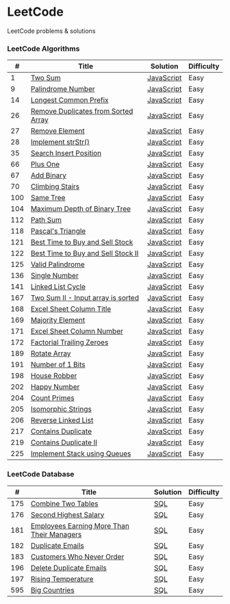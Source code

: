# LeetCode
LeetCode problems & solutions

### LeetCode Algorithms

| # | Title | Solution | Difficulty |
|---| ----- | -------- | ---------- |
|1|[Two Sum](https://leetcode.com/problems/two-sum/)|[JavaScript](algorithms/Two%20Sum/index.js)|Easy|
|9|[Palindrome Number](https://leetcode.com/problems/palindrome-number/)|[JavaScript](algorithms/Palindrome%20Number/index.js)|Easy|
|14|[Longest Common Prefix](https://leetcode.com/problems/longest-common-prefix/)|[JavaScript](algorithms/Longest%20Common%20Prefix/index.js)|Easy|
|26|[Remove Duplicates from Sorted Array](https://leetcode.com/problems/remove-duplicates-from-sorted-array/)|[JavaScript](algorithms/Remove%20Duplicates%20from%20Sorted%20Array/index.js)|Easy|
|27|[Remove Element](https://leetcode.com/problems/remove-element/)|[JavaScript](algorithms/Remove%20Element/index.js)|Easy|
|28|[Implement strStr()](https://leetcode.com/problems/implement-strstr/)|[JavaScript](algorithms/Implement%20strStr()/index.js)|Easy|
|35|[Search Insert Position](https://leetcode.com/problems/search-insert-position/)|[JavaScript](algorithms/Search%20Insert%20Position/index.js)|Easy|
|66|[Plus One](https://leetcode.com/problems/plus-one/)|[JavaScript](algorithms/Plus%20One/index.js)|Easy|
|67|[Add Binary](https://leetcode.com/problems/add-binary/)|[JavaScript](algorithms/Add%20Binary/index.js)|Easy|
|70|[Climbing Stairs](https://leetcode.com/problems/climbing-stairs/)|[JavaScript](algorithms/Climbing%20Stairs/index.js)|Easy|
|100|[Same Tree](https://leetcode.com/problems/same-tree/)|[JavaScript](algorithms/Same%20Tree/index.js)|Easy|
|104|[Maximum Depth of Binary Tree](https://leetcode.com/problems/maximum-depth-of-binary-tree/)|[JavaScript](algorithms/Maximum%20Depth%20of%20Binary%20Tree/index.js)|Easy|
|112|[Path Sum](https://leetcode.com/problems/path-sum/)|[JavaScript](algorithms/Path%20Sum/index.js)|Easy|
|118|[Pascal's Triangle](https://leetcode.com/problems/pascals-triangle/)|[JavaScript](algorithms/Pascal's%20Triangle/index.js)|Easy|
|121|[Best Time to Buy and Sell Stock](https://leetcode.com/problems/best-time-to-buy-and-sell-stock/)|[JavaScript](algorithms/Best%20Time%20to%20Buy%20and%20Sell%20Stock/index.js)|Easy|
|122|[Best Time to Buy and Sell Stock II](https://leetcode.com/problems/best-time-to-buy-and-sell-stock-ii/)|[JavaScript](algorithms/Best%20Time%20to%20Buy%20and%20Sell%20Stock%20II/index.js)|Easy|
|125|[Valid Palindrome](https://leetcode.com/problems/valid-palindrome/)|[JavaScript](algorithms/Valid%20Palindrome/index.js)|Easy|
|136|[Single Number](https://leetcode.com/problems/single-number/)|[JavaScript](algorithms/Single%20Number/index.js)|Easy|
|141|[Linked List Cycle](https://leetcode.com/problems/linked-list-cycle/)|[JavaScript](algorithms/Linked%20List%20Cycle/index.js)|Easy|
|167|[Two Sum II - Input array is sorted](https://leetcode.com/problems/two-sum-ii-input-array-is-sorted/)|[JavaScript](algorithms/Two%20Sum%20II%20-%20Input%20array%20is%20sorted/index.js)|Easy|
|168|[Excel Sheet Column Title](https://leetcode.com/problems/excel-sheet-column-title/)|[JavaScript](algorithms/Excel%20Sheet%20Column%20Title/index.js)|Easy|
|169|[Majority Element](https://leetcode.com/problems/majority-element/)|[JavaScript](algorithms/Majority%20Element/index.js)|Easy|
|171|[Excel Sheet Column Number](https://leetcode.com/problems/excel-sheet-column-number/)|[JavaScript](algorithms/Excel%20Sheet%20Column%20Number/index.js)|Easy|
|172|[Factorial Trailing Zeroes](https://leetcode.com/problems/factorial-trailing-zeroes/)|[JavaScript](algorithms/Factorial%20Trailing%20Zeroes/index.js)|Easy|
|189|[Rotate Array](https://leetcode.com/problems/rotate-array/)|[JavaScript](algorithms/Rotate%20Array/index.js)|Easy|
|191|[Number of 1 Bits](https://leetcode.com/problems/number-of-1-bits/)|[JavaScript](algorithms/Number%20of%201%20Bits/index.js)|Easy|
|198|[House Robber](https://leetcode.com/problems/house-robber/)|[JavaScript](algorithms/House%20Robber/index.js)|Easy|
|202|[Happy Number](https://leetcode.com/problems/happy-number/)|[JavaScript](algorithms/Happy%20Number/index.js)|Easy|
|204|[Count Primes](https://leetcode.com/problems/count-primes/)|[JavaScript](algorithms/Count%20Primes/index.js)|Easy|
|205|[Isomorphic Strings](https://leetcode.com/problems/isomorphic-strings/)|[JavaScript](algorithms/Isomorphic%20Strings/index.js)|Easy|
|206|[Reverse Linked List](https://leetcode.com/problems/reverse-linked-list/)|[JavaScript](algorithms/Reverse%20Linked%20List/index.js)|Easy|
|217|[Contains Duplicate](https://leetcode.com/problems/contains-duplicate/)|[JavaScript](algorithms/Contains%20Duplicate/index.js)|Easy|
|219|[Contains Duplicate II](https://leetcode.com/problems/contains-duplicate-ii/)|[JavaScript](algorithms/Contains%20Duplicate%20II/index.js)|Easy|
|225|[Implement Stack using Queues](https://leetcode.com/problems/implement-stack-using-queues/)|[JavaScript](algorithms/Implement%20Stack%20using%20Queues/index.js)|Easy|

### LeetCode Database

| # | Title | Solution | Difficulty |
|---| ----- | -------- | ---------- |
|175|[Combine Two Tables](https://leetcode.com/problems/combine-two-tables/)|[SQL](sql/Combine%20Two%20Tables/index.sql)|Easy|
|176|[Second Highest Salary](https://leetcode.com/problems/second-highest-salary/)|[SQL](sql/Second%20Highest%20Salary/index.sql)|Easy|
|181|[Employees Earning More Than Their Managers](https://leetcode.com/problems/employees-earning-more-than-their-managers/)|[SQL](sql/Employees%20Earning%20More%20Than%20Their%20Managers/index.sql)|Easy|
|182|[Duplicate Emails](https://leetcode.com/problems/duplicate-emails/)|[SQL](sql/Duplicate%20Emails/index.sql)|Easy|
|183|[Customers Who Never Order](https://leetcode.com/problems/customers-who-never-order/)|[SQL](sql/Customers%20Who%20Never%20Order/index.sql)|Easy|
|196|[Delete Duplicate Emails](https://leetcode.com/problems/delete-duplicate-emails/)|[SQL](sql/Delete%20Duplicate%20Emails/index.sql)|Easy|
|197|[Rising Temperature](https://leetcode.com/problems/rising-temperature/)|[SQL](sql/Rising%20Temperature/index.sql)|Easy|
|595|[Big Countries](https://leetcode.com/problems/big-countries/)|[SQL](sql/Big%20Countries/index.sql)|Easy|